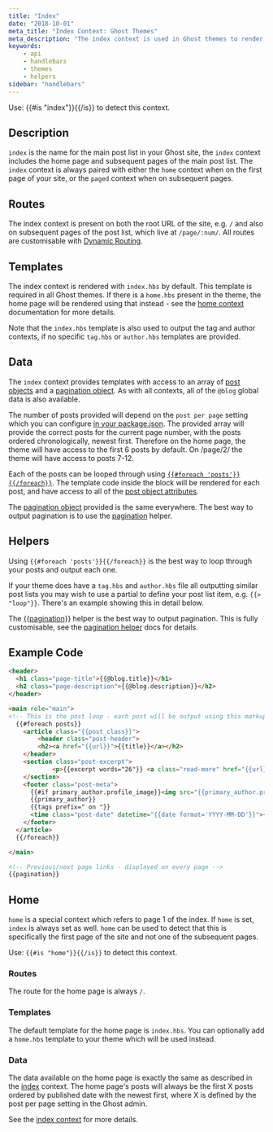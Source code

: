 ```yaml
---
title: "Index"
date: "2018-10-01"
meta_title: "Index Context: Ghost Themes"
meta_description: "The index context is used in Ghost themes to render lists of posts in a publication. Learn more about contexts and building custom theme 👻"
keywords:
    - api
    - handlebars
    - themes
    - helpers
sidebar: "handlebars"
---
```



Use: {{#is "index"}}{{/is}} to detect this context.

## Description

`index` is the name for the main post list in your Ghost site, the `index` context includes the home page and subsequent pages of the main post list. The `index` context is always paired with either the `home` context when on the first page of your site, or the `paged` context when on subsequent pages.

## Routes

The index context is present on both the root URL of the site, e.g. `/` and also on subsequent pages of the post list, which live at `/page/:num/`. All routes are customisable with [Dynamic Routing](https://docs.ghost.org/v2/docs/dynamic-routing).

## Templates

The index context is rendered with `index.hbs` by default. This template is required in all Ghost themes. If there is a `home.hbs` present in the theme, the home page will be rendered using that instead - see the [home context](doc:home-context) documentation for more details.

Note that the `index.hbs` template is also used to output the tag and author contexts, if no specific `tag.hbs` or `author.hbs` templates are provided.

## Data

The `index` context provides templates with access to an array of [post objects](/docs/post-context#section-post-object-attributes) and a [pagination object](/docs/pagination#section-pagination-attributes). As with all contexts, all of the `@blog` global data is also available.

The number of posts provided will depend on the `post per page` setting which you can configure [in your package.json](/docs/packagejson#section--config-posts_per_page-). The provided array will provide the correct posts for the current page number, with the posts ordered chronologically, newest first. Therefore on the home page, the theme will have access to the first 6 posts by default. On /page/2/ the theme will have access to posts 7-12.

Each of the posts can be looped through using [`{{#foreach 'posts'}}{{/foreach}}`](doc:foreach). The template code inside the block will be rendered for each post, and have access to all of the [post object attributes](/docs/post-context#post-object-attributes).

The [pagination object](/docs/pagination#section-pagination-attributes) provided is the same everywhere. The best way to output pagination is to use the [pagination](doc:pagination) helper.

## Helpers

Using `{{#foreach 'posts'}}{{/foreach}}` is the best way to loop through your posts and output each one.

If your theme does have a `tag.hbs` and `author.hbs` file all outputting similar post lists you may wish to use a partial to define your post list item, e.g. `{{> "loop"}}`. There's an example showing this in detail below.

The [{{pagination}}](doc:pagination) helper is the best way to output pagination. This is fully customisable, see the [pagination helper](doc:pagination) docs for details.

## Example Code

```html
<header>
  <h1 class="page-title">{{@blog.title}}</h1>
  <h2 class="page-description">{{@blog.description}}</h2>
</header>

<main role="main">
<!-- This is the post loop - each post will be output using this markup -->
  {{#foreach posts}}
	<article class="{{post_class}}">
 		<header class="post-header">
   		<h2><a href="{{url}}">{{title}}</a></h2>
    </header>
    <section class="post-excerpt">
 			<p>{{excerpt words="26"}} <a class="read-more" href="{{url}}">...</a></p>
    </section>
    <footer class="post-meta">
      {{#if primary_author.profile_image}}<img src="{{primary_author.profile_image}}" alt="Author image" />{{/if}}
      {{primary_author}}
      {{tags prefix=" on "}}
      <time class="post-date" datetime="{{date format='YYYY-MM-DD'}}">{{date format="DD MMMM YYYY"}}</time>
    </footer>
  </article>
  {{/foreach}}

</main>

<!-- Previous/next page links - displayed on every page -->
{{pagination}}

```

## Home

`home` is a special context which refers to page 1 of the index. If `home` is set, `index` is always set as well. `home` can be used to detect that this is specifically the first page of the site and not one of the subsequent pages.

Use: `{{#is "home"}}{{/is}}` to detect this context.

### Routes

The route for the home page is always `/`.

### Templates

The default template for the home page is `index.hbs`. You can optionally add a `home.hbs` template to your theme which will be used instead.

### Data

The data available on the home page is exactly the same as described in the [index](doc:index-context) context. The home page's posts will always be the first X posts ordered by published date with the newest first, where X is defined by the post per page setting in the Ghost admin.

See the [index context](doc:index-context) for more details.
